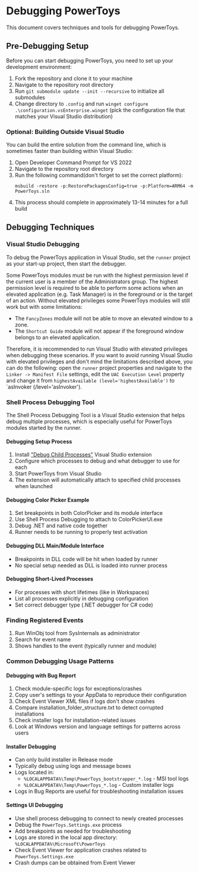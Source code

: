 # Debugging PowerToys

This document covers techniques and tools for debugging PowerToys.

## Pre-Debugging Setup

Before you can start debugging PowerToys, you need to set up your development environment:

1. Fork the repository and clone it to your machine
2. Navigate to the repository root directory
3. Run `git submodule update --init --recursive` to initialize all submodules
4. Change directory to `.config` and run `winget configure .\configuration.vsEnterprise.winget` (pick the configuration file that matches your Visual Studio distribution)

### Optional: Building Outside Visual Studio

You can build the entire solution from the command line, which is sometimes faster than building within Visual Studio:

1. Open Developer Command Prompt for VS 2022
2. Navigate to the repository root directory
3. Run the following command(don't forget to set the correct platform):
   ```
   msbuild -restore -p:RestorePackagesConfig=true -p:Platform=ARM64 -m PowerToys.sln
   ```
4. This process should complete in approximately 13-14 minutes for a full build

## Debugging Techniques

### Visual Studio Debugging

To debug the PowerToys application in Visual Studio, set the `runner` project as your start-up project, then start the debugger.

Some PowerToys modules must be run with the highest permission level if the current user is a member of the Administrators group. The highest permission level is required to be able to perform some actions when an elevated application (e.g. Task Manager) is in the foreground or is the target of an action. Without elevated privileges some PowerToys modules will still work but with some limitations:

- The `FancyZones` module will not be able to move an elevated window to a zone.
- The `Shortcut Guide` module will not appear if the foreground window belongs to an elevated application.

Therefore, it is recommended to run Visual Studio with elevated privileges when debugging these scenarios. If you want to avoid running Visual Studio with elevated privileges and don't mind the limitations described above, you can do the following: open the `runner` project properties and navigate to the `Linker -> Manifest File` settings, edit the `UAC Execution Level` property and change it from `highestAvailable (level='highestAvailable')` to `asInvoker (/level='asInvoker').

### Shell Process Debugging Tool

The Shell Process Debugging Tool is a Visual Studio extension that helps debug multiple processes, which is especially useful for PowerToys modules started by the runner.

#### Debugging Setup Process

1. Install ["Debug Child Processes"](https://marketplace.visualstudio.com/items?itemName=vsdbgplat.MicrosoftChildProcessDebuggingPowerTool2022) Visual Studio extension
2. Configure which processes to debug and what debugger to use for each
3. Start PowerToys from Visual Studio
4. The extension will automatically attach to specified child processes when launched

#### Debugging Color Picker Example

1. Set breakpoints in both ColorPicker and its module interface
2. Use Shell Process Debugging to attach to ColorPickerUI.exe
3. Debug .NET and native code together
4. Runner needs to be running to properly test activation

#### Debugging DLL Main/Module Interface

- Breakpoints in DLL code will be hit when loaded by runner
- No special setup needed as DLL is loaded into runner process

#### Debugging Short-Lived Processes

- For processes with short lifetimes (like in Workspaces)
- List all processes explicitly in debugging configuration
- Set correct debugger type (.NET debugger for C# code)

### Finding Registered Events

1. Run WinObj tool from SysInternals as administrator
2. Search for event name
3. Shows handles to the event (typically runner and module)

### Common Debugging Usage Patterns

#### Debugging with Bug Report
1. Check module-specific logs for exceptions/crashes
2. Copy user's settings to your AppData to reproduce their configuration
3. Check Event Viewer XML files if logs don't show crashes
4. Compare installation_folder_structure.txt to detect corrupted installations
5. Check installer logs for installation-related issues
6. Look at Windows version and language settings for patterns across users

#### Installer Debugging
- Can only build installer in Release mode
- Typically debug using logs and message boxes
- Logs located in:
  - `%LOCALAPPDATA%\Temp\PowerToys_bootstrapper_*.log` - MSI tool logs
  - `%LOCALAPPDATA%\Temp\PowerToys_*.log` - Custom installer logs
- Logs in Bug Reports are useful for troubleshooting installation issues

#### Settings UI Debugging
- Use shell process debugging to connect to newly created processes
- Debug the `PowerToys.Settings.exe` process
- Add breakpoints as needed for troubleshooting
- Logs are stored in the local app directory: `%LOCALAPPDATA%\Microsoft\PowerToys`
- Check Event Viewer for application crashes related to `PowerToys.Settings.exe`
- Crash dumps can be obtained from Event Viewer
